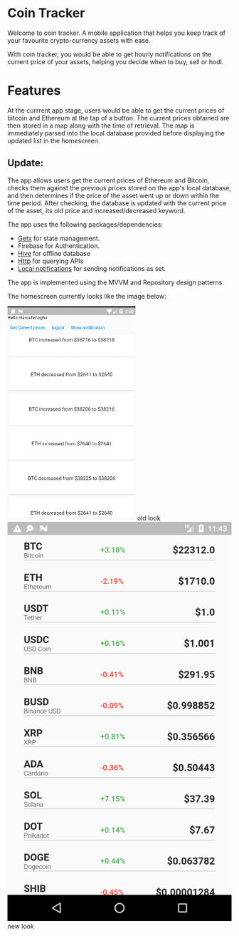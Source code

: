 # Coin Tracker

Welcome to coin tracker. A mobile application that helps you keep track of your favourite crypto-currency assets with ease. 


With coin tracker, you would be able to get hourly notifications on the current price of your assets, helping you decide when to buy, sell or hodl.

# Features

At the currrent app stage, users would be able to get the current prices of bitcoin and Ethereum at the tap of a button. 
The current prices obtained are then stored in a map along with the time of retrieval. The map is immediately parsed into the local database provided before displaying the updated list in the homescreen. 
## Update:
The app allows users get the current prices of Ethereum and Bitcoin, checks them against the previous prices stored on the app's local database, and then determines if the price of the asset went up or down within the time period. After checking, the database is updated with the current price of the asset, its old price and increased/decreased keyword.


The app uses the following packages/dependencies:

* <a href="https://pub.dev/packages/get" target="_blank">Getx</a> for state management.
* Firebase for Authentication.
* <a href="https://pub.dev/packages/hive" target="_blank">Hive</a> for offline database
* <a href="https://pub.dev/packages/http" target="_blank">Http</a> for querying APIs
* <a href="https://pub.dev/packages/flutter_local_notifications"> Local notifications</a> for sending notifications as set.

The app is implemented using the MVVM and Repository design patterns.



The homescreen currently looks like the image below:

<img src="./cointracker.png"> old look
<img src="./new_look.png"> new look